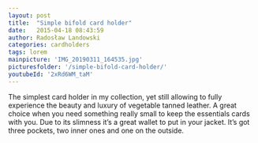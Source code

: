 ```yaml
---
layout: post
title:  "Simple bifold card holder"
date:   2015-04-18 08:43:59
author: Radosław Landowski
categories: cardholders
tags: lorem
mainpicture: 'IMG_20190311_164535.jpg'
picturesfolder: '/simple-bifold-card-holder/'
youtubeId: '2xRd6WM_taM'
---
```


The simplest card holder in my collection, yet still allowing to fully experience the beauty and luxury of vegetable tanned leather. A great choice when you need something really small to keep the essentials cards with you. Due to its slimness it’s a great wallet to put in your jacket. It’s got three pockets, two inner ones and one on the outside.